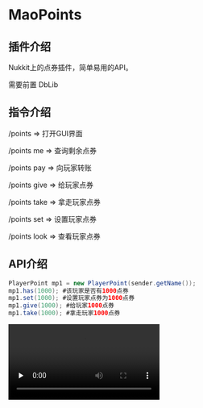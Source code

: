 # MaoPoints

## 插件介绍

Nukkit上的点券插件，简单易用的API。

需要前置 DbLib

## 指令介绍

/points => 打开GUI界面

/points me => 查询剩余点券

/points pay <id> <amount> => 向玩家转账

/points give <id> <amount> => 给玩家点券

/points take <id> <amount> => 拿走玩家点券

/points set <id> <amount> => 设置玩家点券

/points look <id> => 查看玩家点券

## API介绍

```java
PlayerPoint mp1 = new PlayerPoint(sender.getName());
mp1.has(1000); #该玩家是否有1000点券
mp1.set(1000); #设置玩家点券为1000点券
mp1.give(1000); #给玩家1000点券
mp1.take(1000); #拿走玩家1000点券
```

<video id="video" controls="" preload="none" > <source id="mp4" src="https://github.com/Skyxmao/MaoPoints/blob/master/video1.mp4" type="video/mp4"> </video>